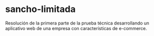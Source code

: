 # sancho-limitada
Resolución de la primera parte de la prueba técnica desarrollando un aplicativo web de una empresa con características de e-commerce.
